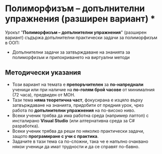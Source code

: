 # Полиморфизъм – допълнителни упражнения (разширен вариант) *

Урокът "**Полиморфизъм – допълнителни упражнения**" (разширен вариант) съдържа допълнителни практически задачи за полиморфизъм в ООП:
  - Допълнителни задачи за затвърждаване на знанията за полиморфизъм и припокриването на виртуални методи

## Методически указания
  - Този вариант на темата е **препоръчителен** за **по-напреднали** ученици или при наличие на **по-голям брой часове** от минималния (72 часа), предвиден от МОН.
  - Тази тема **няма теоретична част**, фокусирана е изцяло върху затвърждаване на знанията, придобити от предния урок, чрез работа по **допълнителни упражнения** на по-високо ниво.
  - Всеки ученик трябва да има работна среда (например лаптоп) с инсталирано **Visual Studio** (или алтернативна среда за C# разработка).
  - Всеки ученик трябва да реши по няколко практически задачи, защото **програмиране с учи с практика**.
  - Задачите в тази тема са по-сложни, така че е напълно очаквано някои ученици да имат трудности и да се справят по-бавно.
